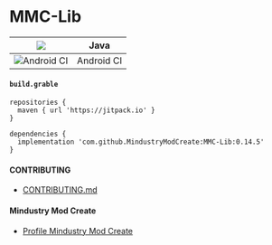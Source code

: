 # MMC-Lib
| [![](https://jitpack.io/v/MindustryModCreate/MMC-Lib.svg)](https://jitpack.io/#MindustryModCreate/MMC-Lib) | Java |
|-|-|
| ![Android CI](https://github.com/MindustryModCreate/MMC-Lib/workflows/Android%20CI/badge.svg?branch=main) | Android CI |

#### `build.grable`
```
repositories {
  maven { url 'https://jitpack.io' }
}

dependencies {
  implementation 'com.github.MindustryModCreate:MMC-Lib:0.14.5'
}
```

#### CONTRIBUTING
* [CONTRIBUTING.md](https://github.com/MindustryModCreate/MMC-Lib/blob/main/CONTRIBUTING.md)

#### Mindustry Mod Create
* [Profile Mindustry Mod Create](https://github.com/MindustryModCreate/MindustryModCreate)

